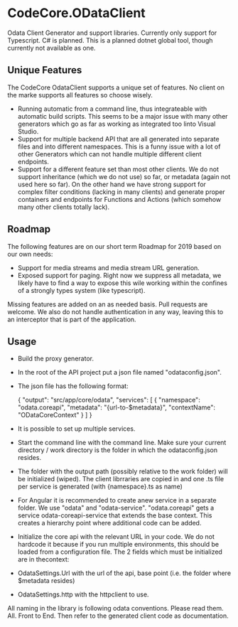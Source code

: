 # CodeCore.ODataClient
Odata Client Generator and support libraries. Currently only support for Typescript. C# is planned. This is a planned dotnet global tool, though currently not available as one.

## Unique Features
The CodeCore OdataClient supports a unique set of features. No client on the marke supports all features so choose wisely.
* Running automatic from a command line, thus integrateable with automatic build scripts. This seems to be a major issue with many other generators which go as far as working as integrated too linto Visual Studio.
* Support for multiple backend API that are all generated into separate files and into different namespaces. This is a funny issue with a lot of other Generators which can not handle multiple different client endpoints.
* Support for a different feature set than most other clients. We do not support inheritance (which we do not use) so far, or metadata (again not used here so far). On the other hand we have strong support for complex filter conditions (lacking in many clients) and generate proper containers and endpoints for Functions and Actions (which somehow many other clients totally lack).

## Roadmap
The following features are on our short term Roadmap for 2019 based on our own needs:
* Support for media streams and media stream URL generation.
* Exposed support for paging. Right now we suppress all metadata, we likely have to find a way to expose this wile working within the confines of a strongly types system (like typescript).

Missing features are added on an as needed basis. Pull requests are welcome. We also do not handle authentication in any way, leaving this to an interceptor that is part of the application.

## Usage
* Build the proxy generator.
* In the root of the API project put a json file named "odataconfig.json".
* The json file has the following format:

    {
        "output": "src/app/core/odata",
        "services": [
            {
                "namespace": "odata.coreapi",
                "metadata": "{url-to-$metadata}",
                "contextName": "ODataCoreContext"
            }
        ]
    }

* It is possible to set up multiple services.
* Start the command line with the command line. Make sure your current directory / work directory is the folder in which the odataconfig.json resides.
* The folder with the output path (possibly relative to the work folder) will be initialized (wiped). The client librraries are copied in and one .ts file per service is generated (with {namespace}.ts as name)
* For Angular it is recommended to create anew service in a separate folder. We use "odata" and "odata-service". "odata.coreapi" gets a service odata-coreapi-service that extends the base context. This creates a hierarchy point where additional code can be added.
* Initialize the core api with the relevant URL in your code. We do not hardcode it because if you run multiple environments, this should be loaded from a configuration file. The 2 fields which must be initialized are in thecontext:
 * OdataSettings.Url with the url of the api, base point (i.e. the folder where $metadata resides)
 * OdataSettings.http with the httpclient to use.
 
All naming in the library is following odata conventions. Please read them. All. Front to End. Then refer to the generated client code as documentation.
